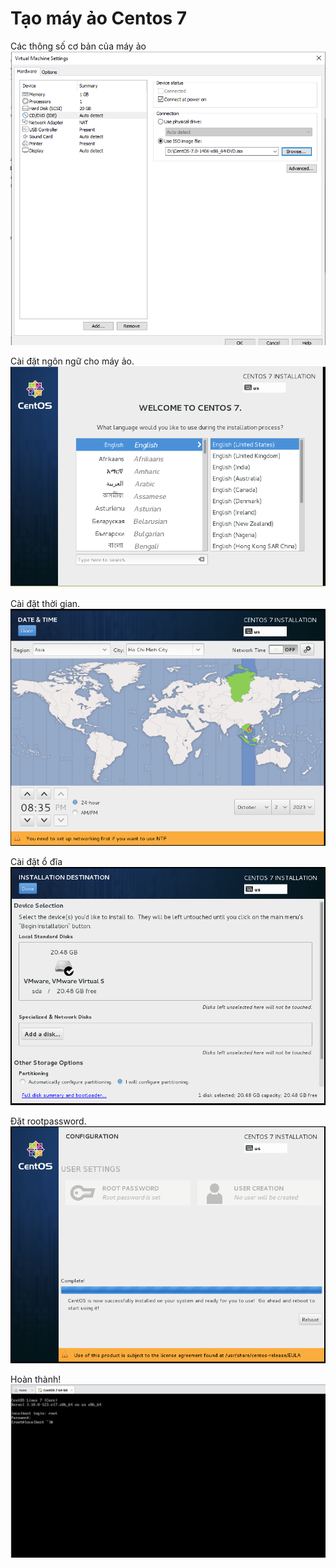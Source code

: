 # Tạo máy ảo Centos 7
Các thông số cơ bản của máy ảo
![Alt text](../Images/1.PNG) 

Cài đặt ngôn ngữ cho máy ảo.
![Alt text](../Images/2.PNG)  

Cài đặt thời gian.
![Alt text](../Images/3.PNG)  

Cài đặt ổ đĩa
![Alt text](../Images/4.PNG)  

Đặt rootpassword.
![Alt text](../Images/5.PNG)

Hoàn thành!
![Alt text](../Images/6.PNG)
